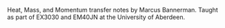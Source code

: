 Heat, Mass, and Momentum transfer notes by Marcus Bannerman.
Taught as part of EX3030 and EM40JN at the University of Aberdeen.